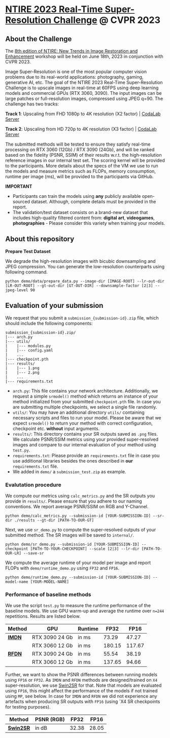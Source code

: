 # [NTIRE 2023 Real-Time Super-Resolution Challenge](https://cvlai.net/ntire/2023/) @ CVPR 2023

## About the Challenge
The [8th edition of NTIRE: New Trends in Image Restoration and Enhancement](https://cvlai.net/ntire/2023/) workshop will be held on June 18th, 2023 in conjunction with CVPR 2023.

Image Super-Resolution is one of the most popular computer vision problems due to its real-world applications: photography, gaming, generative AI, etc. The goal of the NTIRE 2023 Real-Time Super-Resolution Challenge is to upscale images in real-time at 60FPS using deep learning models and commercial GPUs (RTX 3060, 3090). 
The input images can be large patches or full-resolution images, compressed using JPEG q=90. The challenge has two tracks:

**Track 1**: Upscaling from FHD 1080p to 4K resolution (X2 factor) | [CodaLab Server](https://codalab.lisn.upsaclay.fr/competitions/10227)

**Track 2**: Upscaling from HD 720p to 4K resolution (X3 factor) | [CodaLab Server](https://codalab.lisn.upsaclay.fr/competitions/10228)

The submitted methods will be tested to ensure they satisfy real-time processing on RTX 3060 (12Gb) / RTX 3090 (24Gb), and will be ranked based on the fidelity (PSNR, SSIM) of their results w.r.t. the high-resolution reference images in our internal test set. The scoring kernel will be provided to the participants. More details about the specs of the VM we use to run the models and measure metrics such as FLOPs, memory consumption, runtime per image (ms), will be provided to the participants via GitHub.

**IMPORTANT**

* Participants can train the models using **any** publicly available open-sourced dataset. Although, complete details must be provided in the report.
* The validation/test dataset consists on a brand-new dataset that includes high-quality filtered content from: **digital art**, **videogames**, **photographies** - Please consider this variety when training your models.

## About this repository
**Prepare Test Dataset**

We degrade the high-resolution images with bicubic downsampling and JPEG compression. You can generate the low-resolution counterparts using following command.

````
python demo/data/prepare_data.py --image-dir [IMAGE-ROOT] --lr-out-dir [LR-OUT-ROOT] --gt-out-dir [GT-OUT-DIR] --downsample-factor [2|3] --jpeg-level 90
````

## **Evaluation of your submission**

We request that you submit a ```submission_{submission-id}.zip``` file, which should include the following components:

```
submission_{submission-id}.zip/
|--- arch.py
|--- utils/
|    |--- modules.py
|    |--- config.yaml
|    ...
|--- checkpoint.pth
|--- results/
|    |--- 1.png
|    |--- 2.png
|    ...
|--- requirements.txt
```

* ```arch.py```: This file contains your network architecture. Additionally, we request a simple ```srmodel()``` method which returns an instance of your method initialized from your submitted ```checkpoint.pth``` file. In case you are submitting multiple checkpoints, we select a single file randomly. 
* ```utils/```: You may have an additional directory ```utils/``` containing necessary scripts and files to run your model. Please be aware that we expect ```srmodel()``` to return your method with correct configuration, checkpoint etc. **without** input arguments.
* ```results/```: This directory contains your SR outputs saved as ```.png``` files. We calculate PSNR/SSIM metrics using your provided super-resolved images and compare to our internal evaluation of your method using ```test.py```.
* ```requirements.txt```: Please provide an ```requirements.txt``` file in case you use additional libraries besides the ones described in **our** ```requirements.txt``` file.
* We added in ```demo/``` a ```submission_test.zip``` as example.

### Evalutation procedure

We compute our metrics using ```calc_metrics.py``` and the SR outputs you provide in ```results/```. Please ensure that you adhere to our naming conventions. We report average PSNR/SSIM on RGB and Y-Channel.
```
python demo/calc_metrics.py --submission-id [YOUR-SUBMISSION-ID] --sr-dir ./results --gt-dir [PATH-TO-OUR-GT]
```
Next, we use ```sr_demo.py``` to compute the super-resolved outputs of your submitted method. The SR images will be saved to ```internal/```.
```
python demo/sr_demo.py --submission-id [YOUR-SUBMISSION-ID] --checkpoint [PATH-TO-YOUR-CHECKPOINT] --scale [2|3] --lr-dir [PATH-TO-OUR-LR] --save-sr
``` 
We compute the average runtime of your model per image and report FLOPs with ```demo/runtime_demo.py``` using ```FP32``` and ```FP16```.
```
python demo/runtime_demo.py --submission-id [YOUR-SUBMISSION-ID] --model-name [YOUR-MODEL-NAME]
```

### Performance of baseline methods

We use the script `test.py` to measure the runtime performance of the baseline models. We use GPU warm-up and average the runtime over `n=244` repetitions. Results are listed below.

| Method                                       | GPU            | Runtime  | FP32     | FP16     | 
|----------------------------------------------|----------------|----------|----------|----------|
|[**IMDN**](https://github.com/ofsoundof/IMDN) | RTX 3090 24 Gb | in ms    | 73.29    | 47.27    |
|                                              | RTX 3060 12 Gb | in ms    | 180.15   | 117.67   |
|[**RFDN**](https://github.com/ofsoundof/IMDN) | RTX 3090 24 Gb | in ms    | 55.54    | 38.19    |
|                                              | RTX 3060 12 Gb | in ms    | 137.65   | 94.66    |
                                               

Further, we want to show the PSNR differences between running models using `FP16` or `FP32`. As `IMDN` and `RFDN` methods are designed/trained on `X4` super-resolution, we use [Swin2SR](https://github.com/mv-lab/swin2sr) for that. Note that models are evaluated using `FP16`, this might affect the performance of the models if not trained using `MP`, see below. In case for `IMDN` and `RFDN` we did not experience any artefacts when producing SR outputs with `FP16` (using `X4 SR checkpoints for testing purposes).

| Method                                          | PSNR (RGB) | FP32  | FP16  |
|-------------------------------------------------|------------|-------|-------|
|[**Swin2SR**](https://github.com/mv-lab/swin2sr) | in dB      | 32.38 | 28.05 |
